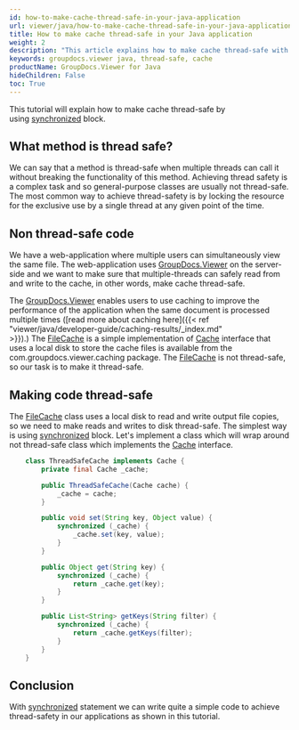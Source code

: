 ```yaml
---
id: how-to-make-cache-thread-safe-in-your-java-application
url: viewer/java/how-to-make-cache-thread-safe-in-your-java-application
title: How to make cache thread-safe in your Java application
weight: 2
description: "This article explains how to make cache thread-safe with GroupDocs.Viewer within your Java applications."
keywords: groupdocs.viewer java, thread-safe, cache
productName: GroupDocs.Viewer for Java
hideChildren: False
toc: True
---
```

This tutorial will explain how to make cache thread-safe by using [synchronized](https://docs.oracle.com/javase/tutorial/essential/concurrency/sync.html) block.

## What method is thread safe?

We can say that a method is thread-safe when multiple threads can call it without breaking the functionality of this method. Achieving thread safety is a complex task and so general-purpose classes are usually not thread-safe. The most common way to achieve thread-safety is by locking the resource for the exclusive use by a single thread at any given point of the time.

## Non thread-safe code

We have a web-application where multiple users can simultaneously view the same file. The web-application uses [GroupDocs.Viewer](https://products.groupdocs.com/viewer) on the server-side and we want to make sure that multiple-threads can safely read from and write to the cache, in other words, make cache thread-safe.

The [GroupDocs.Viewer](https://products.groupdocs.com/viewer) enables users to use caching to improve the performance of the application when the same document is processed multiple times ([read more about caching here]({{< ref "viewer/java/developer-guide/caching-results/_index.md" >}}).) The [FileCache](https://reference.groupdocs.com/viewer/java/com.groupdocs.viewer.caching/FileCache) is a simple implementation of [Cache](https://reference.groupdocs.com/viewer/java/com.groupdocs.viewer.caching/Cache) interface that uses a local disk to store the cache files is available from the com.groupdocs.viewer.caching package. The [FileCache](https://reference.groupdocs.com/viewer/java/com.groupdocs.viewer.caching/FileCache) is not thread-safe, so our task is to make it thread-safe.

## Making code thread-safe

The [FileCache](https://reference.groupdocs.com/viewer/java/com.groupdocs.viewer.caching/FileCache) class uses a local disk to read and write output file copies, so we need to make reads and writes to disk thread-safe. The simplest way is using [synchronized](https://docs.oracle.com/javase/tutorial/essential/concurrency/locksync.html) block. Let's implement a class which will wrap around not thread-safe class which implements the [Cache](https://reference.groupdocs.com/viewer/java/com.groupdocs.viewer.caching/Cache) interface.

```java
    class ThreadSafeCache implements Cache {
        private final Cache _cache;

        public ThreadSafeCache(Cache cache) {
            _cache = cache;
        }

        public void set(String key, Object value) {
            synchronized (_cache) {
                _cache.set(key, value);
            }
        }

        public Object get(String key) {
            synchronized (_cache) {
                return _cache.get(key);
            }
        }

        public List<String> getKeys(String filter) {
            synchronized (_cache) {
                return _cache.getKeys(filter);
            }
        }
    }
```

## Conclusion

With [synchronized](https://docs.oracle.com/javase/tutorial/essential/concurrency/locksync.html) statement we can write quite a simple code to achieve thread-safety in our applications as shown in this tutorial.
